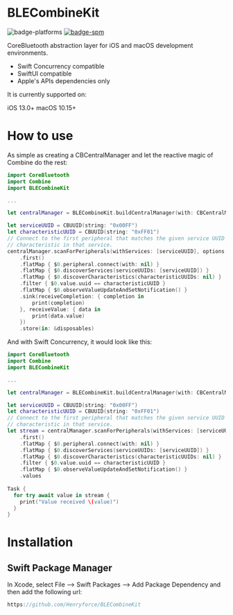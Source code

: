 # BLECombineKit

![badge-platforms][] [![badge-spm][]][spm]

CoreBluetooth abstraction layer for iOS and macOS development environments.

- Swift Concurrency compatible
- SwiftUI compatible
- Apple's APIs dependencies only

It is currently supported on:

iOS 13.0+
macOS 10.15+

# How to use

As simple as creating a CBCentralManager and let the reactive magic of Combine do the rest:

```swift
import CoreBluetooth
import Combine
import BLECombineKit

...

let centralManager = BLECombineKit.buildCentralManager(with: CBCentralManager())

let serviceUUID = CBUUID(string: "0x00FF")
let characteristicUUID = CBUUID(string: "0xFF01")
// Connect to the first peripheral that matches the given service UUID and observe a specific
// characteristic in that service.
centralManager.scanForPeripherals(withServices: [serviceUUID], options: nil)
    .first()
    .flatMap { $0.peripheral.connect(with: nil) }
    .flatMap { $0.discoverServices(serviceUUIDs: [serviceUUID]) }
    .flatMap { $0.discoverCharacteristics(characteristicUUIDs: nil) }
    .filter { $0.value.uuid == characteristicUUID }
    .flatMap { $0.observeValueUpdateAndSetNotification() }
    .sink(receiveCompletion: { completion in
        print(completion)
    }, receiveValue: { data in
        print(data.value)
    })
    .store(in: &disposables)
```

And with Swift Concurrency, it would look like this:

```swift
import CoreBluetooth
import Combine
import BLECombineKit

...

let centralManager = BLECombineKit.buildCentralManager(with: CBCentralManager())

let serviceUUID = CBUUID(string: "0x00FF")
let characteristicUUID = CBUUID(string: "0xFF01")
// Connect to the first peripheral that matches the given service UUID and observe a specific
// characteristic in that service.
let stream = centralManager.scanForPeripherals(withServices: [serviceUUID], options: nil)
    .first()
    .flatMap { $0.peripheral.connect(with: nil) }
    .flatMap { $0.discoverServices(serviceUUIDs: [serviceUUID]) }
    .flatMap { $0.discoverCharacteristics(characteristicUUIDs: nil) }
    .filter { $0.value.uuid == characteristicUUID }
    .flatMap { $0.observeValueUpdateAndSetNotification() }
    .values
    
Task {
  for try await value in stream {
    print("Value received \(value)")
  }
}
```

# Installation

## Swift Package Manager

In Xcode, select File --> Swift Packages --> Add Package Dependency and then add the following url:

```swift
https://github.com/Henryforce/BLECombineKit
```

[badge-platforms]: https://img.shields.io/badge/platforms-macOS%20%7C%20iOS%20-lightgrey.svg
[badge-carthage]: https://img.shields.io/badge/Carthage-compatible-4BC51D.svg?style=flat
[badge-spm]: https://img.shields.io/badge/Swift%20Package%20Manager-compatible-brightgreen.svg

[carthage]: https://github.com/Carthage/Carthage
[spm]: https://github.com/apple/swift-package-manager
